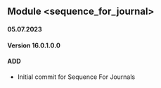 ## Module <sequence_for_journal>

#### 05.07.2023
#### Version 16.0.1.0.0
#### ADD

- Initial commit for Sequence For Journals
